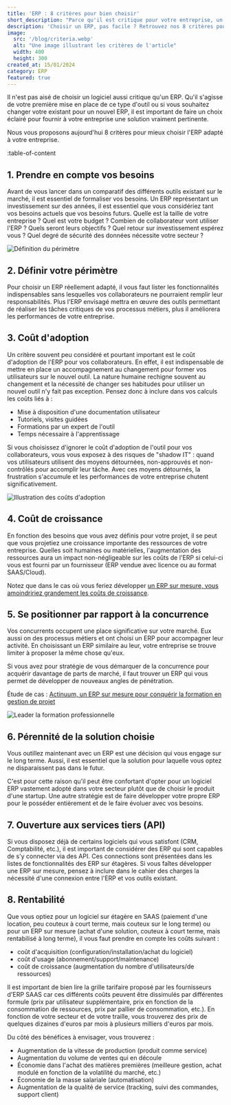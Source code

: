 ```yaml
---
title: 'ERP : 8 critères pour bien choisir'
short_description: "Parce qu'il est critique pour votre entreprise, un ERP doit être soigneusement choisi pour correspondre au cas particulier qu'est votre entreprise."
description: 'Choisir un ERP, pas facile ? Retrouvez nos 8 critères pour prendre en compte toutes les implications et faire un choix avisé.'
image:
  src: '/blog/criteria.webp'
  alt: "Une image illustrant les critères de l'article"
  width: 400
  height: 300
created_at: 15/01/2024
category: ERP
featured: true
---
```


Il n'est pas aisé de choisir un logiciel aussi critique qu'un ERP. Qu'il s'agisse de votre première mise en place de ce type d'outil ou si vous souhaitez changer votre existant pour un nouvel ERP, il est important de faire un choix éclairé pour fournir à votre entreprise une solution vraiment pertinente.

Nous vous proposons aujourd'hui 8 critères pour mieux choisir l'ERP adapté à votre entreprise.

:table-of-content

## 1. Prendre en compte vos besoins
Avant de vous lancer dans un comparatif des différents outils existant sur le marché, il est essentiel de formaliser vos besoins. Un ERP représentant un investissement sur des années, il est essentiel que vous considériez tant vos besoins actuels que vos besoins futurs. Quelle est la taille de votre entreprise ? Quel est votre budget ? Combien de collaborateur vont utiliser l'ERP ? Quels seront leurs objectifs ? Quel retour sur investissement espérez vous ? Quel degré de sécurité des données nécessite votre secteur ?

![Définition du périmètre](/blog/draw-perimeter.webp)

## 2. Définir votre périmètre
Pour choisir un ERP réellement adapté, il vous faut lister les fonctionnalités indispensables sans lesquelles vos collaborateurs ne pourraient remplir leur responsabilités. Plus l'ERP envisagé mettra en œuvre des outils permettant de réaliser les tâches critiques de vos processus métiers, plus il améliorera les performances de votre entreprise.

## 3. Coût d'adoption
Un critère souvent peu considéré et pourtant important est le coût d'adoption de l'ERP pour vos collaborateurs. En effet, il est indispensable de mettre en place un accompagnement au changement pour former vos utilisateurs sur le nouvel outil. La nature humaine rechigne souvent au changement et la nécessité de changer ses habitudes pour utiliser un nouvel outil n'y fait pas exception.
Pensez donc à inclure dans vos calculs les coûts liés à :

* Mise à disposition d'une documentation utilisateur
* Tutoriels, visites guidées
* Formations par un expert de l'outil
* Temps nécessaire à l'apprentissage

Si vous choisissez d'ignorer le coût d'adoption de l'outil pour vos collaborateurs, vous vous exposez à des risques de "shadow IT" : quand vos utilisateurs utilisent des moyens détournées, non-approuvés et non-contrôlés pour accomplir leur tâche. Avec ces moyens détournés, la frustration s'accumule et les performances de votre entreprise chutent significativement.

![Illustration des coûts d'adoption](/blog/adoption-cost.webp)


## 4. Coût de croissance
En fonction des besoins que vous avez définis pour votre projet, il se peut que vous projetiez une croissance importante des ressources de votre entreprise. Quelles soit humaines ou matérielles, l'augmentation des ressources aura un impact non-négligeable sur les coûts de l'ERP si celui-ci vous est fourni par un fournisseur (ERP vendue avec licence ou au format SAAS/Cloud).

Notez que dans le cas où vous feriez développer [un ERP sur mesure, vous amoindririez grandement les coûts de croissance](https://nutshell-lab.com/dossiers/erp-sur-mesure).

## 5. Se positionner par rapport à la concurrence
Vos concurrents occupent une place significative sur votre marché. Eux aussi on des processus métiers et ont choisi un ERP pour accompagner leur activité. En choisissant un ERP similaire au leur, votre entreprise se trouve limiter à proposer la même chose qu'eux.

Si vous avez pour stratégie de vous démarquer de la concurrence pour acquérir davantage de parts de marché, il faut trouver un ERP qui vous permet de développer de nouveaux angles de pénétration.

Étude de cas : [Actinuum, un ERP sur mesure pour conquérir la formation en gestion de projet](https://nutshell-lab.com/projets/actinuum)

![Leader la formation professionnelle](/blog/profesional-traning.webp)

## 6. Pérennité de la solution choisie
Vous outillez maintenant avec un ERP est une décision qui vous engage sur le long terme. Aussi, il est essentiel que la solution pour laquelle vous optez ne disparaissent pas dans le futur.

C'est pour cette raison qu'il peut être confortant d'opter pour un logiciel ERP vastement adopté dans votre secteur plutôt que de choisir le produit d'une startup. Une autre stratégie est de faire développer votre propre ERP pour le posséder entièrement et de le faire évoluer avec vos besoins.

## 7. Ouverture aux services tiers (API)
Si vous disposez déjà de certains logiciels qui vous satisfont (CRM, Comptabilité, etc.), il est important de considérer des ERP qui sont capables de s'y connecter via des API. Ces connections sont présentées dans les listes de fonctionnalités des ERP sur étagères.
Si vous faîtes développer une ERP sur mesure, pensez à inclure dans le cahier des charges la nécessité d'une connexion entre l'ERP et vos outils existant.

## 8. Rentabilité
Que vous optiez pour un logiciel sur étagère en SAAS (paiement d'une location, peu couteux à court terme, mais couteux sur le long terme) ou pour un ERP sur mesure (achat d'une solution, couteux à court terme, mais rentabilisé à long terme), il vous faut prendre en compte les coûts suivant :

* coût d'acquisition (configuration/installation/achat du logiciel)
* coût d'usage (abonnement/support/maintenance)
* coût de croissance (augmentation du nombre d'utilisateurs/de ressources)

Il est important de bien lire la grille tarifaire proposé par les fournisseurs d'ERP SAAS car ces différents coûts peuvent être dissimulés par différentes formule (prix par utilisateur supplémentaire, prix en fonction de la consommation de ressources, prix par pallier de consommation, etc.). En fonction de votre secteur et de votre traille, vous trouverez des prix de quelques dizaines d'euros par mois à plusieurs milliers d'euros par mois.


Du côté des bénéfices à envisager, vous trouverez :

* Augmentation de la vitesse de production (produit comme service)
* Augmentation du volume de ventes qui en découle
* Économie dans l'achat des matières premières (meilleure gestion, achat modulé en fonction de la volatilité du marché, etc.)
* Économie de la masse salariale (automatisation)
* Augmentation de la qualité de service (tracking, suivi des commandes, support client)
